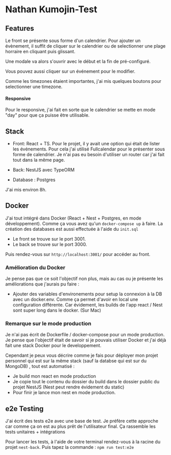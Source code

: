 # Nathan Kumojin-Test

## Features ##

Le front se présente sous forme d'un calendrier. Pour ajouter un évènement, il suffit de cliquer
sur le calendrier ou de selectionner une plage horraire en cliquant puis glissant.

Une modale va alors s'ouvrir avec le début et la fin de pré-configuré. 

Vous pouvez aussi cliquer sur un événement pour le modifier.

Comme les timezones étaient importantes, j'ai mis quelques boutons pour selectionner une timezone.

#### Responsive ####
Pour le responsive, j'ai fait en sorte que le calendrier se mette en mode "day" pour que ça puisse être utilisable. 


## Stack ##
- Front: React + TS. Pour le projet, il y avait une option qui était de lister les événements. Pour
  cela j'ai utilisé Fullcalendar pour le présenter sous forme de calendrier. Je n'ai pas eu besoin d'utiliser un router car 
j'ai fait tout dans la même page.


- Back: NestJS avec TypeORM


- Database : Postgres

J'ai mis environ 8h.


## Docker ## 

J'ai tout intégré dans Docker (React + Nest + Postgres, en mode développement). Comme ça vous avez qu'un `docker-compose up` à faire.
La création des databases est aussi effectuée à l'aide du `init.sql`

- Le front se trouve sur le port 3001.
- Le back se trouve sur le port 3000.

Puis rendez-vous sur `http://localhost:3001/` pour accéder au front.

### Amélioration du Docker ###
Je pense pas que ce soit l'objectif non plus, mais au cas ou je présente les améliorations que j'aurais pu faire : 
- Ajouter des variables d'environements pour setup la connexion à la DB avec un docker.env. Comme ça permet
d'avoir en local une configuration différente. Car évidement, les builds de l'app react / Nest sont super long dans le docker. (Sur Mac)

### Remarque sur le mode production ### 
Je n'ai pas écrit de Dockerfile / docker-compose pour un mode production. Je pense que l'objectif était de savoir si je pouvais 
utiliser Docker et j'ai déjà fait une stack Docker pour le developpement.

Cependant je peux vous décrire comme je fais pour déployer mon projet personnel qui est sur la même stack (sauf la databse qui est sur du MongoDB)
, tout est automatisé :

- Je build mon react en mode production
- Je copie tout le contenu du dossier du build dans le dossier public du projet NestJS (Nest peut rendre évidement du static)
- Pour finir je lance mon nest en mode production.

## e2e Testing ## 
J'ai écrit des tests e2e avec une base de test. Je préfère cette approche car comme ça on est au plus prêt de l'utilisateur final. 
Ça rassemble les tests unitaires + intégrations

Pour lancer les tests, à l'aide de votre terminal rendez-vous à la racine du projet `nest-back`. Puis tapez la commande :
`npm run test:e2e`


